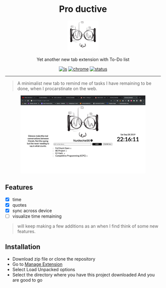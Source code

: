 <h1 align="center">Pro ductive</h1>
<p align="center">
    <img width="20%" src="./time.png">
</p>
<p align="center">Yet another new tab extension with To-Do list</p>
<div align="center">

[![js](https://img.shields.io/badge/madewith-javascript-black)](https://img.shields.io/badge/madewith-javascript-black)
[![chrome](https://img.shields.io/badge/platform-chrome-black)](https://img.shields.io/badge/platform-chrome-black)
[![status](https://img.shields.io/badge/status-work_in_progress-black)](https://img.shields.io/badge/status-work_in_progress-black)

</div>


------------------------------------------


> A minimalist new tab to remind me of tasks I have remaining to be done, when I procarstinate on the web.

<div align="center">
    <kbd>
        <img src="./demo.png" width="80%">
    </kbd>
</div>

## Features
- [x] time
- [X] quotes
- [X] sync across device
- [ ] visualize time remaining

> will keep making a few additions as an when I find think of some new features.

## Installation
- Download zip file or clone the repository
- Go to [Manage Extension](chrome://extensions/)
- Select Load Unpacked options
- Select the directory where you have this project downloaded 
And you are good to go
